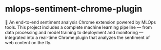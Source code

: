 # mlops-sentiment-chrome-plugin
💬 An end-to-end sentiment analysis Chrome extension powered by MLOps tools. This project includes a complete machine learning pipeline — from data processing and model training to deployment and monitoring — integrated into a real-time Chrome plugin that analyzes the sentiment of web content on the fly.
